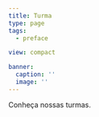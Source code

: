 ```yaml
---
title: Turma
type: page
tags:
  - preface

view: compact

banner:
  caption: ''
  image: ''
---
```


Conheça nossas turmas.
